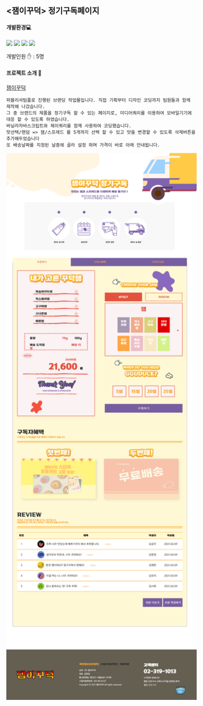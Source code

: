 ## <잼이꾸덕> 정기구독페이지
  
  
  #### 개발환경💻  

  <img src="https://img.shields.io/badge/-HTML-%23f0d7b0?style=flat-square&logo=HTML5&logoColor=white"></a>
   <img src="https://img.shields.io/badge/-Javascript-%23ec9d93?style=flat-square&logo=JavaScript&logoColor=white"/></a>
    <img src="https://img.shields.io/badge/-CSS-%23d7b0f0?style=flat-square&logo=CSS3&logoColor=white"/></a>
    <img src="https://img.shields.io/badge/-JQuery-%23c9f0b0?style=flat-square&logo=jQuery&logoColor=white"/></a>
    
  개발인원 ✋  : 5명
  #### 프로젝트 소개 💬   
 [잼이꾸덕](http://jamteam.dothome.co.kr)
    
    퍼블리셔팀플로 진행된 브랜딩 작업물입니다. 직접 기획부터 디자인 코딩까지 팀원들과 함께 제작해 나갔습니다.
    그 중 브랜드의 제품을 정기구독 할 수 있는 페이지로, 미디어쿼리를 이용하여 모바일기기에 대응 할 수 있도록 하였습니다. 
    바닐라자바스크립트와 제이쿼리를 함께 사용하여 코딩했습니다.
    맛선택/랜덤 => 잼/스프레드 를 5개까지 선택 할 수 있고 맛을 변경할 수 있도록 삭제버튼을 추가해두었습니다
    또 배송날짜를 지정된 날중에 골라 설정 하며 가격이 바로 아래 안내됩니다.
    
    
 <img src="img/screencapture-file-C-Users-fnspd-OneDrive-Desktop-jam-sub-subscription-html-2021-07-31-19_49_39.png" width ="600">
